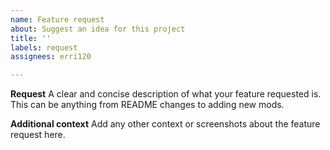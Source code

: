 ```yaml
---
name: Feature request
about: Suggest an idea for this project
title: ''
labels: request
assignees: erri120

---
```


**Request**
A clear and concise description of what your feature requested is. This can be anything from README changes to adding new mods.

**Additional context**
Add any other context or screenshots about the feature request here.
